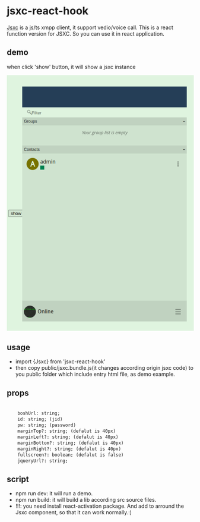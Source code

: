 # jsxc-react-hook
  [Jsxc](https://github.com/jsxc/jsxc) is a js/ts xmpp client, it support vedio/voice call. This is a react function version for JSXC. So you can use it in react application.
## demo
  when click 'show' button, it will show a jsxc instance

  ![](public/demo.png)
## usage
 - import {Jsxc} from 'jsxc-react-hook'
 - then copy public/jsxc.bundle.js(it changes according origin jsxc code) to you public folder which include entry html file, as demo example.

## props
  ```

      boshUrl: string;
      id: string; (jid)
      pw: string; (password)
      marginTop?: string; (defalut is 40px)
      marginLeft?: string; (defalut is 40px)
      marginBottom?: string; (defalut is 40px)
      marginRight?: string; (defalut is 40px)
      fullscreen?: boolean; (defalut is false)
      jqueryUrl?: string;

  ```

## script
- npm run dev: it will run a demo.
- npm run build: it will build a lib according src source files.
- !!!: you need install react-activation package. And add <Keepalvie> to arround the Jsxc component, so that it can work normally.:)
